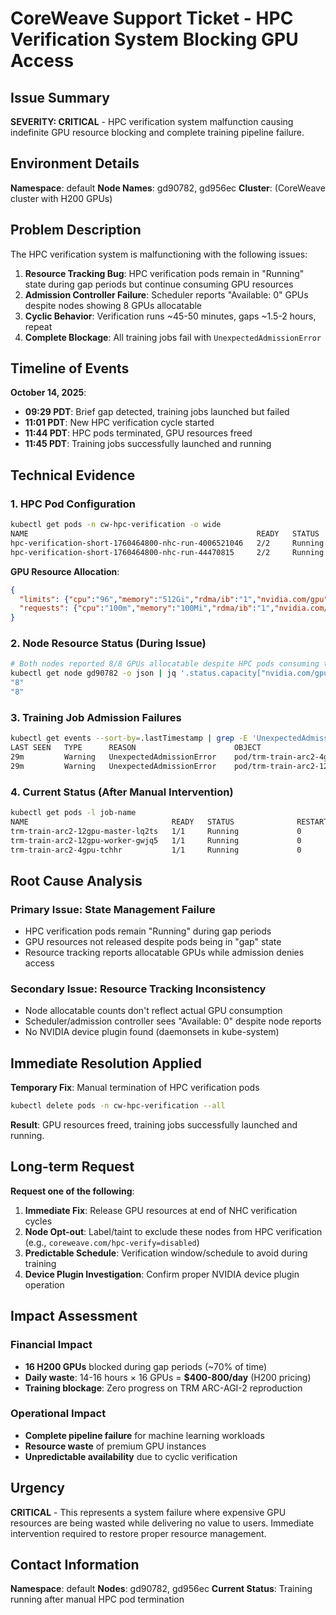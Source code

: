# CoreWeave Support Ticket - HPC Verification System Blocking GPU Access

## Issue Summary

**SEVERITY: CRITICAL** - HPC verification system malfunction causing indefinite GPU resource blocking and complete training pipeline failure.

## Environment Details

**Namespace**: default
**Node Names**: gd90782, gd956ec
**Cluster**: (CoreWeave cluster with H200 GPUs)

## Problem Description

The HPC verification system is malfunctioning with the following issues:

1. **Resource Tracking Bug**: HPC verification pods remain in "Running" state during gap periods but continue consuming GPU resources
2. **Admission Controller Failure**: Scheduler reports "Available: 0" GPUs despite nodes showing 8 GPUs allocatable
3. **Cyclic Behavior**: Verification runs ~45-50 minutes, gaps ~1.5-2 hours, repeat
4. **Complete Blockage**: All training jobs fail with `UnexpectedAdmissionError`

## Timeline of Events

**October 14, 2025**:
- **09:29 PDT**: Brief gap detected, training jobs launched but failed
- **11:01 PDT**: New HPC verification cycle started
- **11:44 PDT**: HPC pods terminated, GPU resources freed
- **11:45 PDT**: Training jobs successfully launched and running

## Technical Evidence

### 1. HPC Pod Configuration
```bash
kubectl get pods -n cw-hpc-verification -o wide
NAME                                                   READY   STATUS    AGE   IP           NODE
hpc-verification-short-1760464800-nhc-run-4006521046   2/2     Running   31m   10.0.1.114   gd956ec
hpc-verification-short-1760464800-nhc-run-44470815     2/2     Running   31m   10.0.0.146   gd90782
```

**GPU Resource Allocation**:
```json
{
  "limits": {"cpu":"96","memory":"512Gi","rdma/ib":"1","nvidia.com/gpu":"8"},
  "requests": {"cpu":"100m","memory":"100Mi","rdma/ib":"1","nvidia.com/gpu":"8"}
}
```

### 2. Node Resource Status (During Issue)
```bash
# Both nodes reported 8/8 GPUs allocatable despite HPC pods consuming them
kubectl get node gd90782 -o json | jq '.status.capacity["nvidia.com/gpu"], .status.allocatable["nvidia.com/gpu"]'
"8"
"8"
```

### 3. Training Job Admission Failures
```bash
kubectl get events --sort-by=.lastTimestamp | grep -E 'UnexpectedAdmissionError|nvidia.com/gpu'
LAST SEEN   TYPE      REASON                      OBJECT                                  MESSAGE
29m         Warning   UnexpectedAdmissionError    pod/trm-train-arc2-4gpu-9lltn           Allocate failed due to requested number of devices unavailable for nvidia.com/gpu. Requested: 4, Available: 0, which is unexpected
29m         Warning   UnexpectedAdmissionError    pod/trm-train-arc2-12gpu-worker-cxd4d   Allocate failed due to requested number of devices unavailable for nvidia.com/gpu. Requested: 4, Available: 0, which is unexpected
```

### 4. Current Status (After Manual Intervention)
```bash
kubectl get pods -l job-name
NAME                                READY   STATUS              RESTARTS   AGE
trm-train-arc2-12gpu-master-lq2ts   1/1     Running             0          2m
trm-train-arc2-12gpu-worker-gwjq5   1/1     Running             0          2m
trm-train-arc2-4gpu-tchhr           1/1     Running             0          2m
```

## Root Cause Analysis

### Primary Issue: State Management Failure
- HPC verification pods remain "Running" during gap periods
- GPU resources not released despite pods being in "gap" state
- Resource tracking reports allocatable GPUs while admission denies access

### Secondary Issue: Resource Tracking Inconsistency
- Node allocatable counts don't reflect actual GPU consumption
- Scheduler/admission controller sees "Available: 0" despite node reports
- No NVIDIA device plugin found (daemonsets in kube-system)

## Immediate Resolution Applied

**Temporary Fix**: Manual termination of HPC verification pods
```bash
kubectl delete pods -n cw-hpc-verification --all
```

**Result**: GPU resources freed, training jobs successfully launched and running.

## Long-term Request

**Request one of the following**:

1. **Immediate Fix**: Release GPU resources at end of NHC verification cycles
2. **Node Opt-out**: Label/taint to exclude these nodes from HPC verification (e.g., `coreweave.com/hpc-verify=disabled`)
3. **Predictable Schedule**: Verification window/schedule to avoid during training
4. **Device Plugin Investigation**: Confirm proper NVIDIA device plugin operation

## Impact Assessment

### Financial Impact
- **16 H200 GPUs** blocked during gap periods (~70% of time)
- **Daily waste**: 14-16 hours × 16 GPUs = **$400-800/day** (H200 pricing)
- **Training blockage**: Zero progress on TRM ARC-AGI-2 reproduction

### Operational Impact
- **Complete pipeline failure** for machine learning workloads
- **Resource waste** of premium GPU instances
- **Unpredictable availability** due to cyclic verification

## Urgency

**CRITICAL** - This represents a system failure where expensive GPU resources are being wasted while delivering no value to users. Immediate intervention required to restore proper resource management.

## Contact Information

**Namespace**: default
**Nodes**: gd90782, gd956ec
**Current Status**: Training running after manual HPC pod termination
